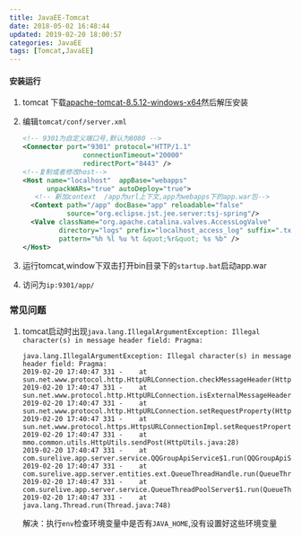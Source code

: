 ```yaml
---
title: JavaEE-Tomcat
date: 2018-05-02 16:48:44
updated: 2019-02-20 18:00:57
categories: JavaEE
tags: [Tomcat,JavaEE]
---
```


#### 安装运行

1. tomcat 下载[apache-tomcat-8.5.12-windows-x64](http://tomcat.apache.org/download-80.cgi)然后解压安装

2. 编辑`tomcat/conf/server.xml`

   ```xml
   <!-- 9301为自定义端口号,默认为8080 -->  
   <Connector port="9301" protocol="HTTP/1.1"
                  connectionTimeout="20000"
                  redirectPort="8443" />
   <!--复制或者修改host-->
   <Host name="localhost"  appBase="webapps"
         unpackWARs="true" autoDeploy="true">
      <!-- 新加context  /app为url上下文,app为webapps下的app.war包-->	
     <Context path="/app" docBase="app" reloadable="false" 
              source="org.eclipse.jst.jee.server:tsj-spring"/>
     <Valve className="org.apache.catalina.valves.AccessLogValve" 
            directory="logs" prefix="localhost_access_log" suffix=".txt" 
            pattern="%h %l %u %t &quot;%r&quot; %s %b" />
   </Host>
   ```

3. 运行tomcat,window下双击打开bin目录下的`startup.bat`启动app.war

4. 访问为`ip:9301/app/`





### 常见问题

1. tomcat启动时出现`java.lang.IllegalArgumentException: Illegal character(s) in message header field: Pragma:`

   ```
   java.lang.IllegalArgumentException: Illegal character(s) in message header field: Pragma:
   2019-02-20 17:40:47 331 - 	at sun.net.www.protocol.http.HttpURLConnection.checkMessageHeader(HttpURLConnection.java:511)
   2019-02-20 17:40:47 331 - 	at sun.net.www.protocol.http.HttpURLConnection.isExternalMessageHeaderAllowed(HttpURLConnection.java:481)
   2019-02-20 17:40:47 331 - 	at sun.net.www.protocol.http.HttpURLConnection.setRequestProperty(HttpURLConnection.java:2895)
   2019-02-20 17:40:47 331 - 	at sun.net.www.protocol.https.HttpsURLConnectionImpl.setRequestProperty(HttpsURLConnectionImpl.java:325)
   2019-02-20 17:40:47 331 - 	at mmo.common.utils.HttpUtils.sendPost(HttpUtils.java:28)
   2019-02-20 17:40:47 331 - 	at com.surelive.app.server.service.QQGroupApiService$1.run(QQGroupApiService.java:169)
   2019-02-20 17:40:47 331 - 	at com.surelive.app.server.entities.ext.QueueThreadHandle.run(QueueThreadHandle.java:52)
   2019-02-20 17:40:47 331 - 	at com.surelive.app.server.service.QueueThreadPoolServer$1.run(QueueThreadPoolServer.java:26)
   2019-02-20 17:40:47 331 - 	at java.lang.Thread.run(Thread.java:748)
   ```

   解决：执行`env`检查环境变量中是否有`JAVA_HOME`,没有设置好这些环境变量



